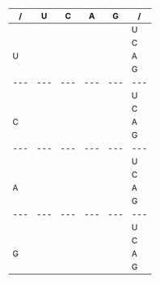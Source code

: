 | /   | U   | C   | A   | G   | /   |
| --- | --- | --- | --- | --- | --- |
|     |     |     |     |     | U   |
|     |     |     |     |     | C   |
| U   |     |     |     |     | A   |
|     |     |     |     |     | G   |
| --- | --- | --- | --- | --- | --- |
|     |     |     |     |     | U   |
|     |     |     |     |     | C   |
| C   |     |     |     |     | A   |
|     |     |     |     |     | G   |
| --- | --- | --- | --- | --- | --- |
|     |     |     |     |     | U   |
|     |     |     |     |     | C   |
| A   |     |     |     |     | A   |
|     |     |     |     |     | G   |
| --- | --- | --- | --- | --- | --- |
|     |     |     |     |     | U   |
|     |     |     |     |     | C   |
| G   |     |     |     |     | A   |
|     |     |     |     |     | G   |